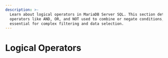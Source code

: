 ```yaml
---
description: >-
  Learn about logical operators in MariaDB Server SQL. This section details
  operators like AND, OR, and NOT used to combine or negate conditions,
  essential for complex filtering and data selection.
---
```


# Logical Operators

